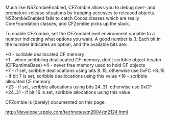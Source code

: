 Much like NSZombieEnabled, CFZombie allows you to debug over- and premature-release situations by trapping accesses to released objects. NSZombieEnabled fails to catch Cocoa classes which are really CoreFoundation classes, and CFZombie picks up the slack.

To enable CFZombie, set the CFZombieLevel environment variable to a number indicating what options you want. A good number is 3. Each bit in the number indicates an option, and the available bits are:


*0 - scribble deallocated CF memory                             
*1 - when scribbling deallocated CF memory, don't scribble object header (CFRuntimeBase)
*4 - never free memory used to hold CF objects                  
*7 - if set, scribble deallocations using bits 8..15, otherwise use 0xFC
*8..15 - if bit 7 is set, scribble deallocations using this value
*16 - scribble allocated CF memory                               
*23 - if set, scribble allocations using bits 24..31, otherwise use 0xCF
*24..31 - if bit 16 is set, scribble allocations using this value


CFZombie is (barely) documented on this page:

http://developer.apple.com/technotes/tn2004/tn2124.html
